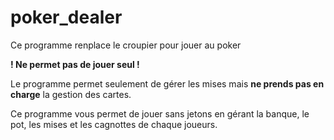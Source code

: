 # poker_dealer

Ce programme renplace le croupier pour jouer au poker

**! Ne permet pas de jouer seul !**

Le programme permet seulement de gérer les mises mais **ne prends pas en charge** la gestion des cartes.

Ce programme vous permet de jouer sans jetons en gérant la banque, le pot, les mises et les cagnottes de chaque joueurs.
